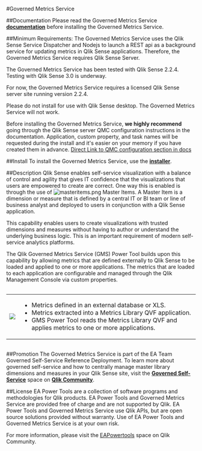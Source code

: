 #Governed Metrics Service

##Documentation
Please read the Governed Metrics Service **[documentation](http://eapowertools.github.io/GovernedMetricsService/)** before installing the Governed Metrics Service.

##Minimum Requirements:
The Governed Metrics Service uses the Qlik Sense Service Dispatcher and Nodejs to launch a REST api as a background service for updating metrics in Qlik Sense applications.  Therefore, the Governed Metrics Service requires Qlik Sense Server.

The Governed Metrics Service has been tested with Qlik Sense 2.2.4.  Testing with Qlik Sense 3.0 is underway. 

For now, the Governed Metrics Service requires a licensed Qlik Sense server site running version 2.2.4.

Please do not install for use with Qlik Sense desktop.  The Governed Metrics Service will not work.

Before installing the Governed Metrics Service, **we highly recommend** going through the Qlik Sense server QMC configuration instructions in the documentation.  Application, custom property, and task names will be requested during the install and it's easier on your memory if you have created them in advance.  [Direct Link to QMC configuration section in docs](http://eapowertools.github.io/GovernedMetricsService/user-guide/qsconfig/) 

##Install
To install the Governed Metrics Service, use the **[installer](https://github.com/eapowertools/GovernedMetricsService/releases/download/RC6/GovernedMetricsService.exe)**.

##Description
Qlik Sense enables self-service visualization with a balance of control and agility that gives IT confidence that the visualizations that users are empowered to create are correct.  One way this is enabled is through the use of ![masteritems.png](https://github.com/eapowertools/GovernedMetricsService/blob/master/img/masteritems.png) Master Items.  A Master Item is a dimension or measure that is defined by a central IT or BI team or line of business analyst and deployed to users in conjunction with a Qlik Sense application.
 
This capability enables users to create visualizations with trusted dimensions and measures without having to author or understand the underlying business logic.  This is an important requirement of modern self-service analytics platforms.
 
The Qlik Governed Metrics Service (GMS) Power Tool builds upon this capability by allowing metrics that are defined externally to Qlik Sense to be loaded and applied to one or more applications. The metrics that are loaded to each application are configurable and managed through the Qlik Management Console via custom properties.

<div style="overflow-x:auto;">
<table style="border: none;">
<tr>
<td style="border: none;">
<img src="https://github.com/eapowertools/GovernedMetricsService/blob/master/img/workflow.png">
</td>
<td style="border: none;">
<ul>
<li>Metrics defined in an external database or XLS.</li>
<li>Metrics extracted into a Metrics Library QVF application.</li>
<li>GMS Power Tool reads the Metrics Library QVF and applies metrics to one or more applications.</li>
</ul>
</td>
</table>
</div>

##Promotion
The Governed Metrics Service is part of the EA Team Governed Self-Service Reference Deployment.  To learn more about governed self-service and how to centrally manage master library dimensions and measures in your Qlik Sense site, visit the **[Governed Self-Service](https://community.qlik.com/community/qlik-sense/qlik-sense-governed-self-service)** space on **[Qlik Community](community.qlik.com)**.  

##License
EA Power Tools are a collection of software programs and methodologies for Qlik products.  EA Power Tools and Governed Metrics Service are provided free of charge and are not supported by Qlik.  EA Power Tools  and Governed Metrics Service use Qlik APIs, but are open source solutions provided without warranty.  Use of EA Power Tools and Governed Metrics Service is at your own risk.

For more information, please visit the [EAPowertools](https://community.qlik.com/community/qlik-sense/ea-powertools) space on Qlik Community.
